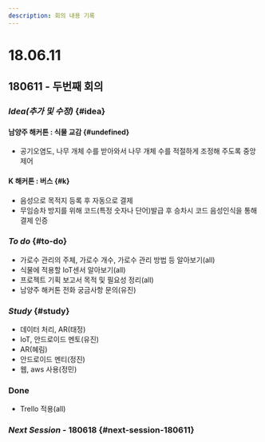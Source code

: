 ```yaml
---
description: 회의 내용 기록
---
```


# 18.06.11

## 180611 - 두번째 회의

### _Idea\(추가 및 수정\)_ {#idea}

#### 남양주 해커톤 : 식물 교감 {#undefined}

* 공기오염도, 나무 개체 수를 받아와서 나무 개체 수를 적절하게 조정해 주도록 중앙 제어

#### K 해커톤 : 버스 {#k}

* 음성으로 목적지 등록 후 자동으로 결제
* 무임승차 방지를 위해 코드\(특정 숫자나 단어\)발급 후 승차시 코드 음성인식을 통해 결제 인증

### _To do_ {#to-do}

* 가로수 관리의 주체, 가로수 개수, 가로수 관리 방법 등 알아보기\(all\)
* 식물에 적용할 IoT센서 알아보기\(all\)
* 프로젝트 기획 보고서 목적 및 필요성 정리\(all\)
* 남양주 해커톤 전화 궁금사항 문의\(유진\)

### _Study_ {#study}

* 데이터 처리, AR\(태정\)
* IoT, 안드로이드 멘토\(유진\)
* AR\(혜림\)
* 안드로이드 멘티\(정진\)
* 웹, aws 사용\(정민\)

### Done

* Trello 적용\(all\)

### _Next Session_ - 180618 {#next-session-180611}

